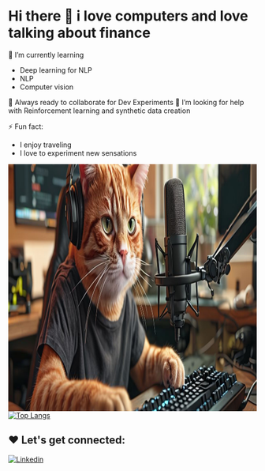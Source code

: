 # Hi there 👋 i love computers and love talking about finance

🌱 I’m currently learning
- Deep learning for NLP 
- NLP
- Computer vision

🚀 Always ready to collaborate for Dev Experiments
🤔 I’m looking for help with Reinforcement learning and synthetic data creation

⚡ Fun fact:
- I enjoy traveling
- I love to experiment new sensations

<img src="https://github.com/auszed/auszed/blob/main/img/cat_image.png" alt="Awesome Matrix Code" align="right" width="1200" height="500" />

[![Top Langs](https://github-readme-stats.vercel.app/api/top-langs/?username=auszed&layout=donut)](https://github.com/anuraghazra/github-readme-stats)

## ❤️ Let's get connected:

[![Linkedin](https://img.shields.io/badge/LinkedIn-Profile-blue)](https://www.linkedin.com/in/hanns-juarez/)


